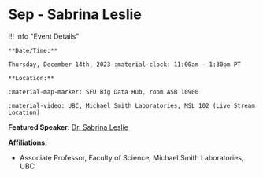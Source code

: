 # Sep - Sabrina Leslie

!!! info "Event Details"

    **Date/Time:**

    Thursday, December 14th, 2023 :material-clock: 11:00am - 1:30pm PT

    **Location:**

    :material-map-marker: SFU Big Data Hub, room ASB 10900

    :material-video: UBC, Michael Smith Laboratories, MSL 102 (Live Stream Location)

<!-- **RSVP:**

If you are interested in attending this seminar *in person*, please fill out [the RSVP form].

**Zoom Meeting:**

<URL PENDING>
<br>Meeting ID: <PENDING>
<br>Password: <PENDING>
<br>Dial by your location <PENDING>
<br>Find your local number: <PENDING> -->

**Featured Speaker**: [Dr. Sabrina Leslie](https://leslielab.msl.ubc.ca/sabrina-leslie/)

**Affiliations:**

- Associate Professor, Faculty of Science, Michael Smith Laboratories, UBC

<!-- **Talk Title:** TBA

**Abstract:**

TBA

**Bio:**

TBA

---

**Trainee Speaker:** TBA

**Affiliation:** TBA

**Talk Title**: TBA -->

